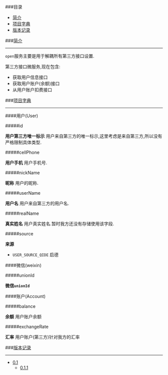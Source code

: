 ###目录

* [简介](#abstract) 
* [项目字典](#dictionary)
* [版本记录](#version)

###[简介](id:abstract)

---

`open`服务主要是用于解耦所有第三方接口设置.

第三方接口微服务,现在包含:

* 获取用户信息接口
* 获取用户账户(余额)接口
* 从用户账户扣费接口

###[项目字典](id:dictionary)

---

####用户(User)

#####id

**用户第三方唯一标示** 用户来自第三方的唯一标示,这里考虑是来自第三方,所以没有严格限制具体类型.

#####cellPhone

**用户手机** 用户手机号. 

#####nickName

**昵称** 用户的昵称.

#####userName

**用户名** 用户来自第三方的用户名.

#####realName

**真实姓名** 用户真实姓名.暂时我方还没有存储使用该字段.

#####source

**来源**

* `USER_SOURCE_QIDE` 启德

####微信(weixin)

#####unionId

**微信`unionId`**

####账户(Account)

#####balance 

**余额** 用户账户余额

#####exchangeRate

**汇率** 用户账户(第三方)针对我方的汇率

###[版本记录](id:version)

---

* [0.1](./Docs/version/0.1.md "0.1")
	* [0.1.1](./Docs/version/0.1.1.md "0.1.1")
